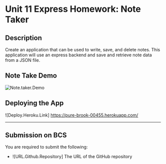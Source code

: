 # Unit 11 Express Homework: Note Taker

## Description

Create an application that can be used to write, save, and delete notes. This application will use an express backend and save and retrieve note data from a JSON file.


## Note Take Demo

![Note.taker.Demo](./public/assets/images/Notetaker-demo.gif)

## Deploying the App

![Deploy.Heroku.Link] https://pure-brook-00455.herokuapp.com/

---

## Submission on BCS

You are required to submit the following:

- ![URL.Github.Repository] The URL of the GitHub repository
